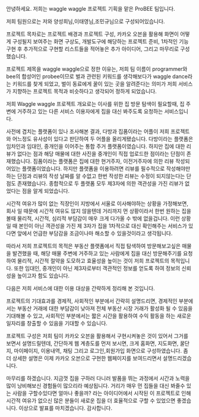 안녕하세요. 저희는 waggle waggle 프로젝트 기획을 맡은 ProBEE 팀입니다.

저희 팀원으로는 저와 양성희님,이태영님,조민규님으로 구성되어있습니다.



프로젝트 목차로는 프로젝트 배경과 프로젝트 구성, 카카오 오븐을 활용해 화면이 어떻게 구성될지 보여주는 화면 구상도, 개발도구에 해당하는 프로젝트 준비, 1차적인 기능 구현 후 추가적으로 구현할 리스트들을 적어놓은 추가 아이디어, 그리고 마무리로 구성했습니다.



프로젝트 제목을 waggle waggle으로 정한 이유는, 저희 팀 이름이 programmer와 bee의 합성어인 probee이므로 벌과 관련된 키워드를 생각해보다가 waggle dance라는 키워드를 찾게 되었고, 벌이 동료에게 꿀이 있는 곳을 알려준다는 의미가 저희 서비스가 지향하는 프로젝트 목적과 비슷하다고 생각되어 정하게 되었습니다.

저희 Waggle waggle 프로젝트 개요로는 이사를 위한 집 방문 탐색이 필요할때, 집 주변에 거주하고 있는 다른 서비스 이용자에게 집을 대신 봐주도록 요청하는 서비스입니다.



사전에 겹치는 플랫폼이 있나 조사해본 결과, 다방과 집품이라는 어플이 저희 프로젝트와 어느정도 유사성이 있다고 판단하여 두 어플을 올리게됐습니다. 다방이라는 플랫폼은 임차인과 임대인, 중개인을 이어주는 통합 주거 플랫폼이였습니다. 하지만 집에 대한 리뷰가 없다는 점과 해당 매물에 대한 사진을 중개인이 직접 업로드한 점이라는 단점이 존재했습니다. 짐품이라는 플랫폼은 집에 대한 현거주자, 이전거주자에 의한 리뷰 작성되어있는 플랫폼이었습니다. 하지만 플랫폼을 이용하려면 리뷰를 필수적으로 작성해야만 하는 단점과 리뷰의 작성 날짜를 알 수없고 한번 작성한 리뷰는 수정이 되지않는다는 단점도 존재했습니다. 종합적으로 두 플랫폼 모두 제3자에 의한 객관성을 가진 리뷰가 없었다는 점을 알게 되었습니다.



시간적 여유가 많이 없는 직장인이 지방에서 서울로 이사해야하는 상황을 가정해보면, 회사 일 때문에 시간적 여유도 많지 않을텐데 거리까지 먼 상황이라서 한번 원하는 집을 볼때 물리적, 시간적, 심리적 부담감이 매우 크게 다가올 수 밖에 없을겁니다. 이런 상황일 때 본인이 아닌 객관성을 가진 제 3자가 집을 1차적으로 대신 확인해주는 서비스가 있다면 앞에서 언급한 부담감을 조금이나마 해소할 수 있을것이라고 생각됩니다.



 따라서 저희 프로젝트의 목적은 부동산 플랫폼에서 직접 탐색하여 방문해보고싶은 매물을 발견했을 때, 해당 매물 주변에 거주하고 있는 사람에게 집을 대신 방문해주기를 요청하여 물리적, 시간적 절약을 도모하고 효율성을 높이는 것이 저희 프로젝트의 목적입니다. 또한 임대인, 중개인이 아닌 제3자로부터 객관적인 정보를 얻도록 하여 정보의 신뢰성을 높이고자 함도 있습니다.



다음은 저희 서비스에 대한 이용 대상을 간략하게 정리해 본 것입니다.



프로젝트의 기대효과를 경제적, 사회적인 부분에서 간략히 설명드리면, 경제적인 부분에서는 부동산 거래에 대한 부담감이 낮아져 전체 부동산 시장 거래가 활성화 될 수 있음을 기대해볼 수 있고, 사회적인 부분에서는 짧은 시간을 활용하여 수익 활동을 하는 새로운 일자리를 창출할 수 있음을 기대할 수 있습니다.



프로젝트 구성은 저희 팀이 카카오 오븐을 활용해서 구현시켜놓은 것이 있어서 그거를 보면서 설명드릴텐데, 간단하게 웹 계층도를 먼저 보시면, 크게 홈화면, 지도화면, 꿀단지, 마이페이지, 이용내역, 채팅 그리고 로그인,회원가입 화면으로 구성하였습니다. 좀 더 상세한 설명은 이제 카카오 오븐으로 구현한 웹페이지를 보여드리면서 설명드리겠습니다.





마무리를 하겠습니다. 지금껏 집을 구하러 다니러 발품을 뛰는 과정에서 시간과 노력을 많이 낭비해보신 경험들이 많으리라 예상됩니다. 거리가 매우 먼 집들을 대신 봐줄수 있는 사람을 구할수있다면 얼마나 좋을까? 라는 아이디어에서 시작된 이 프로젝트로 인해 시간적 여유가 없으신 많은 분들이 새로운 집을 더 효율적으로 구할 수 있었으면 좋겠습니다. 이상으로 발표를 마치겠습니다. 감사합니다.